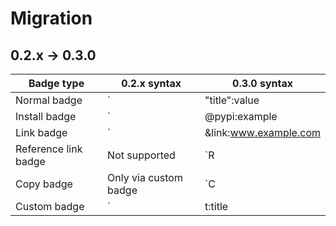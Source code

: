 # Migration

## 0.2.x -> 0.3.0

Badge type | 0.2.x syntax | 0.3.0 syntax
---|---|---
Normal badge | `|"title":value|` | `|title|value|`
Install badge | `|@pypi:example|` | `I|pypi|example|`
Link badge | `|&link:www.example.com|` | `L|link|www.example.com|`
Reference link badge | Not supported | `R|link|example_ref|`
Copy badge | Only via custom badge | `C|title|text to show and copy|`
Custom badge | `|t:title|c:text to copy|v:text to show|l:https://example.com|end` | `|title|text to show|c:text to copy|l:https://example.com|`
